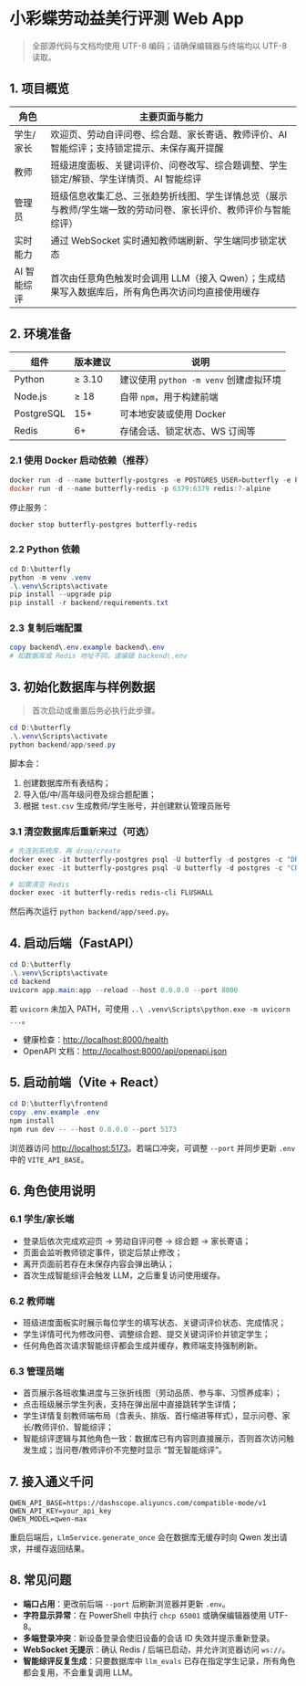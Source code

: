 # 小彩蝶劳动益美行评测 Web App

> 全部源代码与文档均使用 UTF-8 编码；请确保编辑器与终端均以 UTF-8 读取。

## 1. 项目概览

| 角色 | 主要页面与能力 |
| ---- | --------------- |
| 学生/家长 | 欢迎页、劳动自评问卷、综合题、家长寄语、教师评价、AI 智能综评；支持锁定提示、未保存离开提醒 |
| 教师 | 班级进度面板、关键词评价、问卷改写、综合题调整、学生锁定/解锁、学生详情页、AI 智能综评 |
| 管理员 | 班级信息收集汇总、三张趋势折线图、学生详情总览（展示与教师/学生端一致的劳动问卷、家长评价、教师评价与智能综评） |
| 实时能力 | 通过 WebSocket 实时通知教师端刷新、学生端同步锁定状态 |
| AI 智能综评 | 首次由任意角色触发时会调用 LLM（接入 Qwen）；生成结果写入数据库后，所有角色再次访问均直接使用缓存 |

## 2. 环境准备

| 组件 | 版本建议 | 说明 |
| ---- | -------- | ---- |
| Python | ≥ 3.10 | 建议使用 `python -m venv` 创建虚拟环境 |
| Node.js | ≥ 18 | 自带 `npm`，用于构建前端 |
| PostgreSQL | 15+ | 可本地安装或使用 Docker |
| Redis | 6+ | 存储会话、锁定状态、WS 订阅等 |

### 2.1 使用 Docker 启动依赖（推荐）

```powershell
docker run -d --name butterfly-postgres -e POSTGRES_USER=butterfly -e POSTGRES_PASSWORD=butterfly -e POSTGRES_DB=butterfly -p 5432:5432 postgres:15
docker run -d --name butterfly-redis -p 6379:6379 redis:7-alpine
```

停止服务：
```powershell
docker stop butterfly-postgres butterfly-redis
```

### 2.2 Python 依赖

```powershell
cd D:\butterfly
python -m venv .venv
.\.venv\Scripts\activate
pip install --upgrade pip
pip install -r backend/requirements.txt
```

### 2.3 复制后端配置

```powershell
copy backend\.env.example backend\.env
# 如数据库或 Redis 地址不同，请编辑 backend\.env
```

## 3. 初始化数据库与样例数据

> 首次启动或重置后务必执行此步骤。

```powershell
cd D:\butterfly
.\.venv\Scripts\activate
python backend/app/seed.py
```

脚本会：
1. 创建数据库所有表结构；
2. 导入低/中/高年级问卷及综合题配置；
3. 根据 `test.csv` 生成教师/学生账号，并创建默认管理员账号  

### 3.1 清空数据库后重新来过（可选）

```powershell
# 先连到系统库，再 drop/create
docker exec -it butterfly-postgres psql -U butterfly -d postgres -c "DROP DATABASE IF EXISTS butterfly;"
docker exec -it butterfly-postgres psql -U butterfly -d postgres -c "CREATE DATABASE butterfly;"

# 如需清空 Redis
docker exec -it butterfly-redis redis-cli FLUSHALL
```
然后再次运行 `python backend/app/seed.py`。

## 4. 启动后端（FastAPI）

```powershell
cd D:\butterfly
.\.venv\Scripts\activate
cd backend
uvicorn app.main:app --reload --host 0.0.0.0 --port 8000
```
若 `uvicorn` 未加入 PATH，可使用 `..\ .venv\Scripts\python.exe -m uvicorn ...`。

- 健康检查：<http://localhost:8000/health>  
- OpenAPI 文档：<http://localhost:8000/api/openapi.json>

## 5. 启动前端（Vite + React）

```powershell
cd D:\butterfly\frontend
copy .env.example .env
npm install
npm run dev -- --host 0.0.0.0 --port 5173
```

浏览器访问 <http://localhost:5173>。若端口冲突，可调整 `--port` 并同步更新 `.env` 中的 `VITE_API_BASE`。

## 6. 角色使用说明

### 6.1 学生/家长端
- 登录后依次完成欢迎页 → 劳动自评问卷 → 综合题 → 家长寄语；
- 页面会监听教师锁定事件，锁定后禁止修改；
- 离开页面前若存在未保存内容会弹出确认；
- 首次生成智能综评会触发 LLM，之后重复访问使用缓存。

### 6.2 教师端
- 班级进度面板实时展示每位学生的填写状态、关键词评价状态、完成情况；
- 学生详情可代为修改问卷、调整综合题、提交关键词评价并锁定学生；
- 任何角色首次请求智能综评都会生成并缓存，教师端支持强制刷新。

### 6.3 管理员端
- 首页展示各班收集进度与三张折线图（劳动品质、参与率、习惯养成率）；
- 点击班级展示学生列表，支持在弹出层中直接跳转学生详情；
- 学生详情复刻教师端布局（含表头、排版、首行缩进等样式），显示问卷、家长/教师评价、智能综评；
- 智能综评逻辑与其他角色一致：数据库已有内容则直接展示，否则首次访问触发生成；当问卷/教师评价不完整时显示 “暂无智能综评”。

## 7. 接入通义千问

```env
QWEN_API_BASE=https://dashscope.aliyuncs.com/compatible-mode/v1
QWEN_API_KEY=your_api_key
QWEN_MODEL=qwen-max
```

重启后端后，`LlmService.generate_once` 会在数据库无缓存时向 Qwen 发出请求，并缓存返回结果。

## 8. 常见问题

- **端口占用**：更改前后端 `--port` 后刷新浏览器并更新 `.env`。  
- **字符显示异常**：在 PowerShell 中执行 `chcp 65001` 或确保编辑器使用 UTF-8。  
- **多端登录冲突**：新设备登录会使旧设备的会话 ID 失效并提示重新登录。  
- **WebSocket 无提示**：确认 Redis / 后端已启动，并允许浏览器访问 `ws://`。  
- **智能综评反复生成**：只要数据库中 `llm_evals` 已存在指定学生记录，所有角色都会复用，不会重复调用 LLM。

